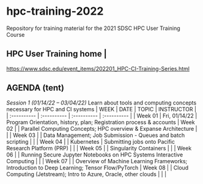 # hpc-training-2022
Repository for training material for the 2021 SDSC HPC User Training Course

## HPC User Training home |
https://www.sdsc.edu/event_items/202201_HPC-CI-Training-Series.html

## AGENDA (tent)

*Session 1 (01/14/22 – 03/04/22)*
Learn about tools and computing concepts necessary for HPC and CI systems
| WEEK  | DATE | TOPIC | INSTRUCTOR |
| :---------- |  :---------- | :---------- | :---------- |
| Week 01 | Fri, 01/14/22 | Program Orientation, history, plan; Registration process & accounts 
| Week 02 | | Parallel Computing Concepts; HPC overview & Expanse Architecture  |  |
| Week 03 | | Data Management; Job Submission - Queues and batch scripting  |  |
| Week 04 | | Kubernetes | Submitting jobs onto Pacific Research Platform (PRP)  |  |
| Week 05 | | Singularity Containers |  |
| Week 06 | | Running Secure Jupyter Notebooks on HPC Systems Interactive Computing  |  |
| Week 07 | | Overview of Machine Learning Frameworks; Introduction to Deep Learning; Tensor Flow/PyTorch 
| Week 08 | | Cloud Computing (Jetstream); Intro to Azure, Oracle, other clouds | |  |
